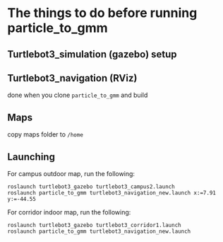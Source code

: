 # The things to do before running particle_to_gmm

## Turtlebot3_simulation (gazebo) setup

<!-- 1. Copy the `turtlebot3_simulations` folder to `catkin_ws/src`, while merging

2. `catkin_make` -->

<!-- I don't know but maybe because Turtlebot3_simulation comes from the original repository, when I push the files don't go to this repository. 

I forked the repository and pushed. 
You can pull, merge folders and skip all existing files (cause there are only new files).  -->




## Turtlebot3_navigation (RViz)

done when you clone `particle_to_gmm` and build

## Maps

copy maps folder to `/home`

## Launching

For campus outdoor map, run the following:

    roslaunch turtlebot3_gazebo turtlebot3_campus2.launch  
    roslaunch particle_to_gmm turtlebot3_navigation_new.launch x:=7.91 y:=-44.55

For corridor indoor map, run the following:

    roslaunch turtlebot3_gazebo turtlebot3_corridor1.launch  
    roslaunch particle_to_gmm turtlebot3_navigation_new.launch

